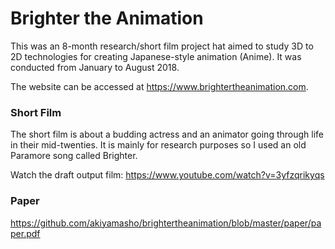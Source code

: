 # Brighter the Animation

This was an 8-month research/short film project hat aimed to study 3D to 2D technologies for creating Japanese-style animation (Anime). It was conducted from January to August 2018.

The website can be accessed at https://www.brightertheanimation.com.

### Short Film

The short film is about a budding actress and an animator going through life in their mid-twenties. It is mainly for research purposes so I used an old Paramore song called Brighter.

Watch the draft output film:
https://www.youtube.com/watch?v=3yfzqrikyqs

### Paper

https://github.com/akiyamasho/brightertheanimation/blob/master/paper/paper.pdf
